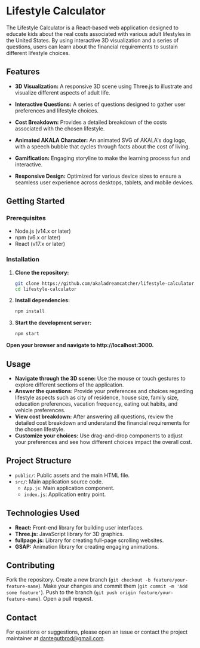 # Lifestyle Calculator

The Lifestyle Calculator is a React-based web application designed to educate kids about the real costs associated with various adult lifestyles in the United States. By using interactive 3D visualization and a series of questions, users can learn about the financial requirements to sustain different lifestyle choices.

## Features

- **3D Visualization:** A responsive 3D scene using Three.js to illustrate and visualize different aspects of adult life.
- **Interactive Questions:** A series of questions designed to gather user preferences and lifestyle choices.
- **Cost Breakdown:** Provides a detailed breakdown of the costs associated with the chosen lifestyle.
- **Animated AKALA Character:** An animated SVG of AKALA's dog logo, with a speech bubble that cycles through facts about the cost of living.

- **Gamification:** Engaging storyline to make the learning process fun and interactive.

- **Responsive Design:** Optimized for various device sizes to ensure a seamless user experience across desktops, tablets, and mobile devices.

## Getting Started

### Prerequisites

- Node.js (v14.x or later)
- npm (v6.x or later)
- React (v17.x or later)

### Installation

1. **Clone the repository:**
   ```bash
   git clone https://github.com/akaladreamcatcher/lifestyle-calculator.git
   cd lifestyle-calculator

2. **Install dependencies:**
    ```bash
    npm install

3. **Start the development server:**


    ```bash
    npm start
**Open your browser and navigate to http://localhost:3000.**

## Usage

- **Navigate through the 3D scene:** Use the mouse or touch gestures to explore different sections of the application.
- **Answer the questions:** Provide your preferences and choices regarding lifestyle aspects such as city of residence, house size, family size, education preferences, vacation frequency, eating out habits, and vehicle preferences.
- **View cost breakdown:** After answering all questions, review the detailed cost breakdown and understand the financial requirements for the chosen lifestyle.
- **Customize your choices:** Use drag-and-drop components to adjust your preferences and see how different choices impact the overall cost.

## Project Structure

- `public/`: Public assets and the main HTML file.
- `src/`: Main application source code.
  - `App.js`: Main application component.
  - `index.js`: Application entry point.

## Technologies Used

- **React:** Front-end library for building user interfaces.
- **Three.js:** JavaScript library for 3D graphics.
- **fullpage.js:** Library for creating full-page scrolling websites.
- **GSAP:** Animation library for creating engaging animations.

## Contributing

Fork the repository. Create a new branch (`git checkout -b feature/your-feature-name`). Make your changes and commit them (`git commit -m 'Add some feature'`). Push to the branch (`git push origin feature/your-feature-name`). Open a pull request.


## Contact

For questions or suggestions, please open an issue or contact the project maintainer at [dantegutbrod@gmail.com](mailto:dantegutbrod@gmail.com).


